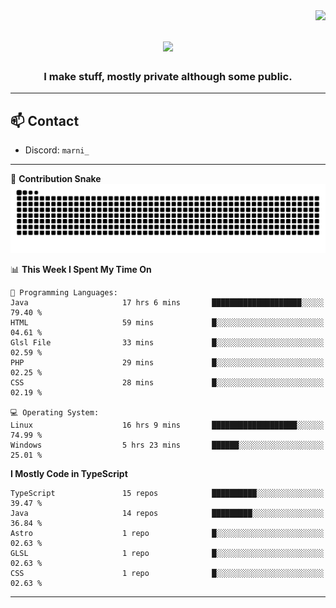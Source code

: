 <img align="right" src="https://komarev.com/ghpvc/?username=itzmarni&label=Profile%20views&color=0e75b6&style=flat">

<h1 align="center">
  <a href="https://git.io/typing-svg">
    <img src="https://readme-typing-svg.herokuapp.com/?lines=Hi+👋,+I'm+Marni!;&center=true&size=30">
  </a>
</h1>
<h3 align="center">I make stuff, mostly private although some public.</h3>

---

## 📫 Contact

- Discord: `marni_`

---

🐍 **Contribution Snake**
<picture>
  <source media="(prefers-color-scheme: dark)" srcset="https://github.com/ItzMarni/ItzMarni/blob/output/github-contribution-grid-snake-dark.svg" />
  <source media="(prefers-color-scheme: light)" srcset="https://github.com/ItzMarni/ItzMarni/blob/output/github-contribution-grid-snake.svg" />
  <img alt="github-snake" src="https://github.com/ItzMarni/ItzMarni/blob/output/github-contribution-grid-snake-dark.svg" />
</picture>

<!--START_SECTION:waka-->
📊 **This Week I Spent My Time On** 

```text
💬 Programming Languages: 
Java                     17 hrs 6 mins       ████████████████████░░░░░   79.40 % 
HTML                     59 mins             █░░░░░░░░░░░░░░░░░░░░░░░░   04.61 % 
Glsl File                33 mins             █░░░░░░░░░░░░░░░░░░░░░░░░   02.59 % 
PHP                      29 mins             █░░░░░░░░░░░░░░░░░░░░░░░░   02.25 % 
CSS                      28 mins             █░░░░░░░░░░░░░░░░░░░░░░░░   02.19 % 

💻 Operating System: 
Linux                    16 hrs 9 mins       ███████████████████░░░░░░   74.99 % 
Windows                  5 hrs 23 mins       ██████░░░░░░░░░░░░░░░░░░░   25.01 % 
```

**I Mostly Code in TypeScript** 

```text
TypeScript               15 repos            ██████████░░░░░░░░░░░░░░░   39.47 % 
Java                     14 repos            █████████░░░░░░░░░░░░░░░░   36.84 % 
Astro                    1 repo              █░░░░░░░░░░░░░░░░░░░░░░░░   02.63 % 
GLSL                     1 repo              █░░░░░░░░░░░░░░░░░░░░░░░░   02.63 % 
CSS                      1 repo              █░░░░░░░░░░░░░░░░░░░░░░░░   02.63 % 
```




<!--END_SECTION:waka-->

-------
